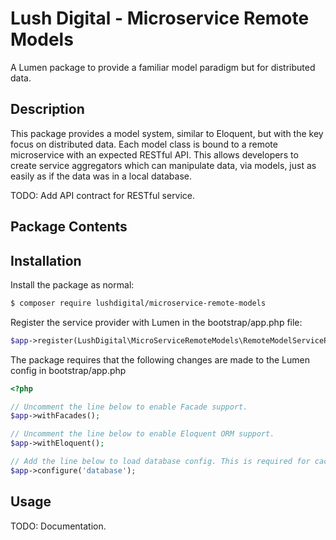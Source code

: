# Lush Digital - Microservice Remote Models
A Lumen package to provide a familiar model paradigm but for distributed data.

## Description
This package provides a model system, similar to Eloquent, but with the key focus on distributed data. Each model class
is bound to a remote microservice with an expected RESTful API. This allows developers to create service aggregators which
can manipulate data, via models, just as easily as if the data was in a local database.

TODO: Add API contract for RESTful service.

## Package Contents

## Installation
Install the package as normal:

```bash
$ composer require lushdigital/microservice-remote-models
```

Register the service provider with Lumen in the bootstrap/app.php file:

```php
$app->register(LushDigital\MicroServiceRemoteModels\RemoteModelServiceProvider::class);
```

The package requires that the following changes are made to the Lumen config in bootstrap/app.php
```php
<?php

// Uncomment the line below to enable Facade support.
$app->withFacades();

// Uncomment the line below to enable Eloquent ORM support.
$app->withEloquent();

// Add the line below to load database config. This is required for caching to work.
$app->configure('database');
```

## Usage
TODO: Documentation.